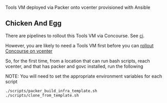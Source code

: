 Tools VM deployed via Packer onto vcenter provisioned with Ansible

## Chicken And Egg

There are pipelines to rollout this Tools VM via Concourse. See [ci](ci).

However, you are likely to need a Tools VM first before you can [rollout Concourse on vcenter](https://github.com/matthewcosgrove/lab-ops) 

So, for the first time, from a location that can run bash scripts, reach vcenter, and that has packer and govc installed, run the following 

NOTE: You will need to set the appropriate environment variables for each script

```
./scripts/packer_build_infra_template.sh
./scripts/clone_from_template.sh
```
